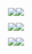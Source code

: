 ![](https://github-readme-stats.vercel.app/api/index.svg?username=PonomareVlad&show_icons=true&count_private=true&hide_title=true#gh-light-mode-only)![](https://github-readme-stats.vercel.app/api/index.svg?username=PonomareVlad&show_icons=true&count_private=true&hide_title=true&theme=dark#gh-dark-mode-only)

![](https://github-readme-stats.vercel.app/api/wakatime/index.svg?username=@PonomareVlad#gh-light-mode-only)![](https://github-readme-stats.vercel.app/api/wakatime/index.svg?username=@PonomareVlad&theme=dark#gh-dark-mode-only)

![](https://github-readme-stats.vercel.app/api/top-langs/index.svg?username=PonomareVlad&hide=html&layout=compact&count_private=true#gh-light-mode-only)![](https://github-readme-stats.vercel.app/api/top-langs/index.svg?username=PonomareVlad&hide=html&layout=compact&count_private=true&theme=dark#gh-dark-mode-only)
